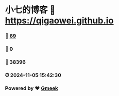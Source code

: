 # 小七的博客 :link: https://qigaowei.github.io 
### :page_facing_up: [69](https://qigaowei.github.io/tag.html) 
### :speech_balloon: 0 
### :hibiscus: 38396 
### :alarm_clock: 2024-11-05 15:42:30 
### Powered by :heart: [Gmeek](https://github.com/Meekdai/Gmeek)
